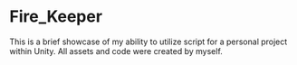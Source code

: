# Fire_Keeper
This is a brief showcase of my ability to utilize script for a personal project within Unity. 
All assets and code were created by myself.
